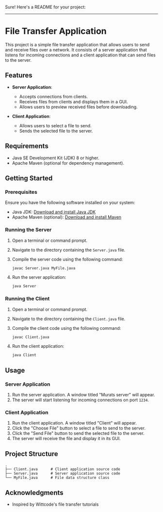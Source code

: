 Sure! Here's a README for your project:

---

# File Transfer Application

This project is a simple file transfer application that allows users to send and receive files over a network. It consists of a server application that listens for incoming connections and a client application that can send files to the server.

## Features

- **Server Application**:
  - Accepts connections from clients.
  - Receives files from clients and displays them in a GUI.
  - Allows users to preview received files before downloading.

- **Client Application**:
  - Allows users to select a file to send.
  - Sends the selected file to the server.

## Requirements

- Java SE Development Kit (JDK) 8 or higher.
- Apache Maven (optional for dependency management).

## Getting Started

### Prerequisites

Ensure you have the following software installed on your system:

- Java JDK: [Download and install Java JDK](https://www.oracle.com/java/technologies/javase-downloads.html)
- Apache Maven (optional): [Download and install Maven](https://maven.apache.org/download.cgi)

### Running the Server

1. Open a terminal or command prompt.
2. Navigate to the directory containing the `Server.java` file.
3. Compile the server code using the following command:

   ```bash
   javac Server.java MyFile.java
   ```

4. Run the server application:

   ```bash
   java Server
   ```

### Running the Client

1. Open a terminal or command prompt.
2. Navigate to the directory containing the `Client.java` file.
3. Compile the client code using the following command:

   ```bash
   javac Client.java
   ```

4. Run the client application:

   ```bash
   java Client
   ```

## Usage

### Server Application

1. Run the server application. A window titled "Murats server" will appear.
2. The server will start listening for incoming connections on port `1234`.

### Client Application

1. Run the client application. A window titled "Client" will appear.
2. Click the "Choose File" button to select a file to send to the server.
3. Click the "Send File" button to send the selected file to the server.
4. The server will receive the file and display it in its GUI.

## Project Structure

```
.
├── Client.java      # Client application source code
├── Server.java      # Server application source code
└── MyFile.java      # File data structure class
```
## Acknowledgments

- Inspired by Wittcode's file transfer tutorials
